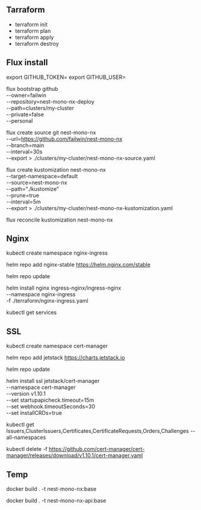 ## Tarraform

* terraform init
* terraform plan 
* terraform apply
* terraform destroy

## Flux install

export GITHUB_TOKEN=<your-token>
export GITHUB_USER=<your-username>

flux bootstrap github \
--owner=failwin \
--repository=nest-mono-nx-deploy \
--path=clusters/my-cluster \
--private=false \
--personal

flux create source git nest-mono-nx \
--url=https://github.com/failwin/nest-mono-nx \
--branch=main \
--interval=30s \
--export > ./clusters/my-cluster/nest-mono-nx-source.yaml


flux create kustomization nest-mono-nx \
--target-namespace=default \
--source=nest-mono-nx \
--path="./kustomize" \
--prune=true \
--interval=5m \
--export > ./clusters/my-cluster/nest-mono-nx-kustomization.yaml

flux reconcile kustomization nest-mono-nx

## Nginx

kubectl create namespace nginx-ingress

helm repo add nginx-stable https://helm.nginx.com/stable

helm repo update

helm install nginx ingress-nginx/ingress-nginx \
--namespace nginx-ingress \
-f ./terraform/nginx-ingress.yaml

kubectl get services

## SSL

kubectl create namespace cert-manager

helm repo add jetstack https://charts.jetstack.io

helm repo update

helm install ssl jetstack/cert-manager  \
--namespace cert-manager \
--version v1.10.1 \
--set startupapicheck.timeout=15m \
--set webhook.timeoutSeconds=30 \
--set installCRDs=true

kubectl get Issuers,ClusterIssuers,Certificates,CertificateRequests,Orders,Challenges --all-namespaces

kubectl delete -f https://github.com/cert-manager/cert-manager/releases/download/v1.10.1/cert-manager.yaml

## Temp

docker build . -t nest-mono-nx:base

docker build . -t nest-mono-nx-api:base
